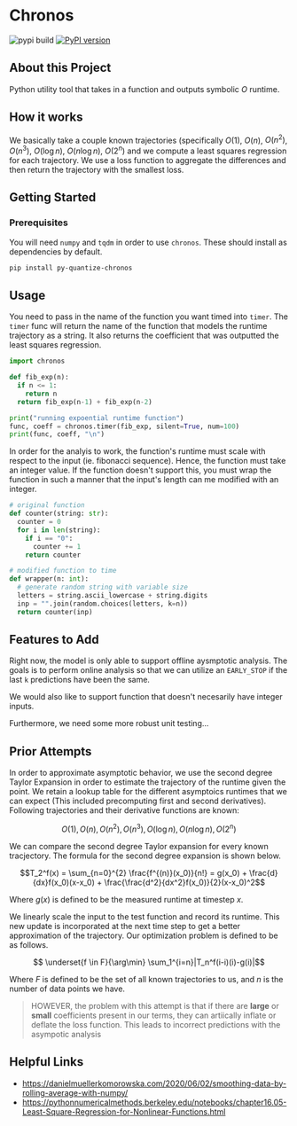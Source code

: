 # Chronos


![pypi build](https://img.shields.io/github/workflow/status/h3x4g0ns/py-chronos/pypi-build)
[![PyPI version](https://badge.fury.io/py/py-quantize-chronos.svg)](https://badge.fury.io/py/py-quantize-chronos)

## About this Project

Python utility tool that takes in a function and outputs symbolic $O$ runtime.

## How it works

We basically take a couple known trajectories (specifically $O(1)$, $O(n)$, $O(n^2)$, $O(n^3)$, $O(\log{n})$, $O(n\log{n})$, $O(2^n)$ and we compute a least squares regression for each trajectory. We use a loss function to aggregate the differences and then return the trajectory with the smallest loss.

## Getting Started

### Prerequisites

You will need `numpy` and `tqdm` in order to use `chronos`. These should install as dependencies by default.

```sh
pip install py-quantize-chronos
```

## Usage

You need to pass in the name of the function you want timed into `timer`. The `timer` func will return the name of the function that models the runtime trajectory as a string. It also returns the coefficient that was outputted the least squares regression.

```py
import chronos

def fib_exp(n):
  if n <= 1:
    return n
  return fib_exp(n-1) + fib_exp(n-2)

print("running expoential runtime function")
func, coeff = chronos.timer(fib_exp, silent=True, num=100)
print(func, coeff, "\n")
```

In order for the analyis to work, the function's runtime must scale with respect to the input (ie. fibonacci sequence). Hence, the function must take an integer value. If the function doesn't support this, you must wrap the function in such a manner that the input's length can me modified with an integer.

```py
# original function
def counter(string: str):
  counter = 0
  for i in len(string):
    if i == "0":
      counter += 1
    return counter

# modified function to time
def wrapper(n: int):
  # generate random string with variable size
  letters = string.ascii_lowercase + string.digits
  inp = "".join(random.choices(letters, k=n))
  return counter(inp)
```

## Features to Add

Right now, the model is only able to support offline aysmptotic analysis. The goals is to perform online analysis so that we can utilize an `EARLY_STOP` if the last `k` predictions have been the same.

We would also like to support function that doesn't necesarily have integer inputs.

Furthermore, we need some more robust unit testing...

## Prior Attempts

In order to approximate asymptotic behavior, we use the second degree Taylor Expansion in order to estimate the trajectory of the runtime given the point. We retain a lookup table for the different asymptoics runtimes that we can expect (This included precomputing first and second derivatives). Following trajectories and their derivative functions are known:

$$ O(1), O(n), O(n^2), O(n^3), O(\log{n}), O(n\log{n}), O(2^n)$$

We can compare the second degree Taylor expansion for every known tracjectory. The formula for the second degree expansion is shown below.

$$T_2^f(x) = \sum_{n=0}^{2} \frac{f^{(n)}(x_0)}{n!} = g(x_0) + \frac{d}{dx}f(x_0)(x-x_0) + \frac{\frac{d^2}{dx^2}f(x_0)}{2}(x-x_0)^2$$

Where $g(x)$ is defined to be the measured runtime at timestep $x$.

We linearly scale the input to the test function and record its runtime. This new update is incorporated at the next time step to get a better approximation of the trajectory. Our optimization problem is defined to be as follows.

$$ \underset{f \in F}{\arg\min} \sum_1^{i=n}|T_n^f(i-i)(i)-g(i)|$$

Where $F$ is defined to be the set of all known trajectories to us, and $n$ is the number of data points we have.

> HOWEVER, the problem with this attempt is that if there are **large** or **small** coefficients present in our terms, they can artiically inflate or deflate the loss function. This leads to incorrect predictions with the asympotic analysis

## Helpful Links

- https://danielmuellerkomorowska.com/2020/06/02/smoothing-data-by-rolling-average-with-numpy/
- https://pythonnumericalmethods.berkeley.edu/notebooks/chapter16.05-Least-Square-Regression-for-Nonlinear-Functions.html
